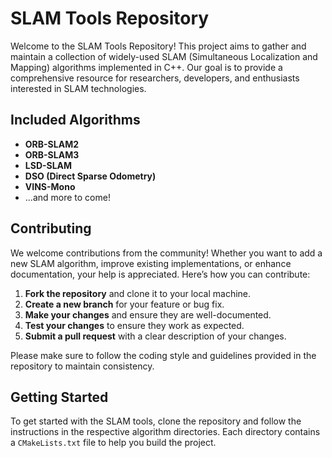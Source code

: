 # SLAM Tools Repository

Welcome to the SLAM Tools Repository! This project aims to gather and maintain a collection of widely-used SLAM (Simultaneous Localization and Mapping) algorithms implemented in C++. Our goal is to provide a comprehensive resource for researchers, developers, and enthusiasts interested in SLAM technologies.

## Included Algorithms

- **ORB-SLAM2**
- **ORB-SLAM3**
- **LSD-SLAM**
- **DSO (Direct Sparse Odometry)**
- **VINS-Mono**
- ...and more to come!

## Contributing

We welcome contributions from the community! Whether you want to add a new SLAM algorithm, improve existing implementations, or enhance documentation, your help is appreciated. Here’s how you can contribute:

1. **Fork the repository** and clone it to your local machine.
2. **Create a new branch** for your feature or bug fix.
3. **Make your changes** and ensure they are well-documented.
4. **Test your changes** to ensure they work as expected.
5. **Submit a pull request** with a clear description of your changes.

Please make sure to follow the coding style and guidelines provided in the repository to maintain consistency.

## Getting Started

To get started with the SLAM tools, clone the repository and follow the instructions in the respective algorithm directories. Each directory contains a `CMakeLists.txt` file to help you build the project.
